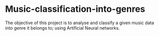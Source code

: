 # Music-classification-into-genres
The objective of this project is to analyse and classify a given music data into genre it belongs to; using Artificial Neural networks.
